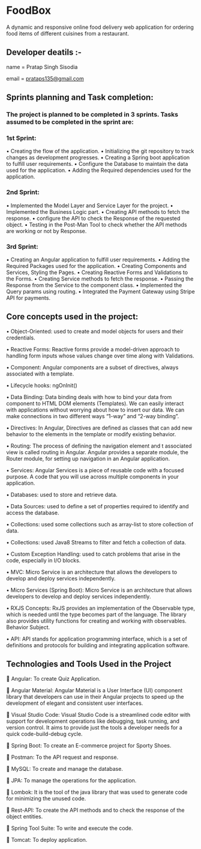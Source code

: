 # FoodBox
 A dynamic and responsive online food delivery web application for ordering food items of different cuisines from a restaurant.

## Developer deatils :-
  name = Pratap Singh Sisodia
  
  email = prataps135@gmail.com

## Sprints planning and Task completion:
### The project is planned to be completed in 3 sprints. Tasks assumed to be completed in the sprint are:
### 1st Sprint:
•	Creating the flow of the application.
•	Initializing the git repository to track changes as development progresses.
•	Creating a Spring boot application to fulfill user requirements.
•	Configure the Database to maintain the data used for the application.
•	Adding the Required dependencies used for the application.

### 2nd Sprint:    

•	Implemented the Model Layer and Service Layer for the project.
•	Implemented the Business Logic part.
•	Creating API methods to fetch the response.
•	configure the API to check the Response of the requested object.
•	Testing in the Post-Man Tool to check whether the API methods are working or not by Response.

### 3rd Sprint:
•	Creating an Angular application to fulfill user requirements.
•	Adding the Required Packages used for the application.
•	Creating Components and Services, Styling the Pages.
•	Creating Reactive Forms and Validations to the Forms.
•	Creating Service methods to fetch the response.
•	Passing the Response from the Service to the component class.
•	Implemented the Query params using routing.
•	Integrated the Payment Gateway using Stripe API for payments.

## Core concepts used in the project:
• Object-Oriented: used to create and model objects for users and their credentials.

• Reactive Forms: Reactive forms provide a model-driven approach to handling form inputs whose values change over time along with Validations.

• Component: Angular components are a subset of directives, always associated with a template.

• Lifecycle hooks: ngOnInit()

• Data Binding: Data binding deals with how to bind your data from component to HTML DOM elements (Templates). We can easily interact with applications without worrying about how to insert our data. We can make connections in two different ways “1-way” and “2-way binding”.

• Directives: In Angular, Directives are defined as classes that can add new behavior to the elements in the template or modify existing behavior.

• Routing: The process of defining the navigation element and t   associated view is called routing in Angular. Angular provides a separate module, the Router module, for setting up navigation in an Angular application.

• Services: Angular Services is a piece of reusable code with a focused purpose. A code that you will use across multiple components in your application.

• Databases: used to store and retrieve data.

• Data Sources: used to define a set of properties required to identify and access the database.

• Collections: used some collections such as array-list to store collection of data.

• Collections: used Java8 Streams to filter and fetch a collection of data.

• Custom Exception Handling: used to catch problems that arise in the code, especially in I/O blocks.

• MVC: Micro Service is an architecture that allows the developers to develop and deploy services independently.

• Micro Services (Spring Boot): Micro Service is an architecture that allows developers to develop and deploy services independently.

• RXJS Concepts: RxJS provides an implementation of the Observable type, which is needed until the type becomes part of the language. The library also provides utility functions for creating and working with observables.
                                        Behavior Subject.

• API: API stands for application programming interface, which is a set of definitions and protocols for building and integrating application software.

## Technologies and Tools Used in the Project

	Angular: To create Quiz Application.

	Angular Material: Angular Material is a User Interface (UI) component library that developers can use in their Angular projects to speed up the development of elegant and consistent user interfaces.

	Visual Studio Code: Visual Studio Code is a streamlined code editor with support for development operations like debugging, task running, and version control. It aims to provide just the tools a developer needs for a quick code-build-debug cycle.

	Spring Boot: To create an E-commerce project for Sporty Shoes.

	Postman: To the API request and response.

	MySQL: To create and manage the database.

	JPA: To manage the operations for the application.

	Lombok: It is the tool of the java library that was used to generate code for minimizing the unused code.

	Rest-API: To create the API methods and to check the response of the object entities.

	Spring Tool Suite: To write and execute the code.

	Tomcat: To deploy application.
